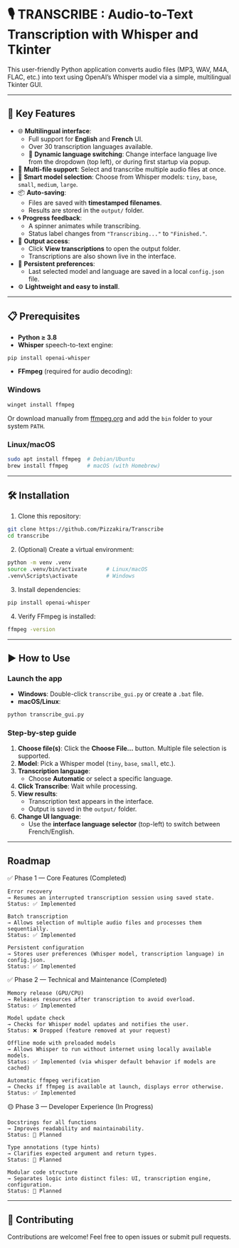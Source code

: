 # 🎙️ TRANSCRIBE : Audio-to-Text Transcription with Whisper and Tkinter

This user-friendly Python application converts audio files (MP3, WAV, M4A, FLAC, etc.) into text using OpenAI’s Whisper model via a simple, multilingual Tkinter GUI.

---

## 🚀 Key Features

- 🌐 **Multilingual interface**:
  - Full support for **English** and **French** UI.
  - Over 30 transcription languages available.
  - 🔄 **Dynamic language switching**: Change interface language live from the dropdown (top left), or during first startup via popup.
- 📁 **Multi-file support**: Select and transcribe multiple audio files at once.
- 🧠 **Smart model selection**: Choose from Whisper models: `tiny`, `base`, `small`, `medium`, `large`.
- 📦 **Auto-saving**:
  - Files are saved with **timestamped filenames**.
  - Results are stored in the `output/` folder.
- 🌀 **Progress feedback**:
  - A spinner animates while transcribing.
  - Status label changes from `"Transcribing..."` to `"Finished."`.
- 📂 **Output access**:
  - Click **View transcriptions** to open the output folder.
  - Transcriptions are also shown live in the interface.
- 🔧 **Persistent preferences**:
  - Last selected model and language are saved in a local `config.json` file.
- ⚙️ **Lightweight and easy to install**.

---

## 📋 Prerequisites

- **Python ≥ 3.8**
- **Whisper** speech-to-text engine:

```bash
pip install openai-whisper
```

- **FFmpeg** (required for audio decoding):

### Windows

```bash
winget install ffmpeg
```
Or download manually from [ffmpeg.org](https://ffmpeg.org/) and add the `bin` folder to your system `PATH`.

### Linux/macOS

```bash
sudo apt install ffmpeg  # Debian/Ubuntu
brew install ffmpeg      # macOS (with Homebrew)
```

---

## 🛠️ Installation

1. Clone this repository:

```bash
git clone https://github.com/Pizzakira/Transcribe
cd transcribe
```

2. (Optional) Create a virtual environment:

```bash
python -m venv .venv
source .venv/bin/activate      # Linux/macOS
.venv\Scripts\activate         # Windows
```

3. Install dependencies:

```bash
pip install openai-whisper
```

4. Verify FFmpeg is installed:

```bash
ffmpeg -version
```

---

## ▶️ How to Use

### Launch the app

- **Windows**: Double-click `transcribe_gui.py` or create a `.bat` file.
- **macOS/Linux**:

```bash
python transcribe_gui.py
```

### Step-by-step guide

1. **Choose file(s)**: Click the **Choose File…** button. Multiple file selection is supported.
2. **Model**: Pick a Whisper model (`tiny`, `base`, `small`, etc.).
3. **Transcription language**:
   - Choose **Automatic** or select a specific language.
4. **Click Transcribe**: Wait while processing.
5. **View results**:
   - Transcription text appears in the interface.
   - Output is saved in the `output/` folder.
6. **Change UI language**:
   - Use the **interface language selector** (top-left) to switch between French/English.

---

## Roadmap
✅ Phase 1 — Core Features (Completed)

    Error recovery
    → Resumes an interrupted transcription session using saved state.
    Status: ✅ Implemented

    Batch transcription
    → Allows selection of multiple audio files and processes them sequentially.
    Status: ✅ Implemented

    Persistent configuration
    → Stores user preferences (Whisper model, transcription language) in config.json.
    Status: ✅ Implemented

✅ Phase 2 — Technical and Maintenance (Completed)

    Memory release (GPU/CPU)
    → Releases resources after transcription to avoid overload.
    Status: ✅ Implemented

    Model update check
    → Checks for Whisper model updates and notifies the user.
    Status: ❌ Dropped (feature removed at your request)

    Offline mode with preloaded models
    → Allows Whisper to run without internet using locally available models.
    Status: ✅ Implemented (via whisper default behavior if models are cached)

    Automatic ffmpeg verification
    → Checks if ffmpeg is available at launch, displays error otherwise.
    Status: ✅ Implemented

🟡 Phase 3 — Developer Experience (In Progress)

    Docstrings for all functions
    → Improves readability and maintainability.
    Status: 🔄 Planned

    Type annotations (type hints)
    → Clarifies expected argument and return types.
    Status: 🔄 Planned

    Modular code structure
    → Separates logic into distinct files: UI, transcription engine, configuration.
    Status: 🔄 Planned

---

## 📖 Contributing

Contributions are welcome! Feel free to open issues or submit pull requests.

